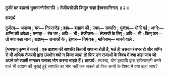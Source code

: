 **दुर्जरं बत ब्रह्मस्वं भुक्तमग्नेर्मनागपि ।** **तेजीयसोऽपि किमुत राज्ञां ईश्वरमानिनाम् ॥ २॥** 

**शब्दार्थ** 

**दुर्जरम्—** **अपाच्य** **; बत—** **निस्सन्देह** **; ब्रह्म—** **ब्राह्मण की** **; स्वम्—** **सश्पत्ति** **; भुक्तम्—** **भोगी गई** **; अग्ने:—** **अग्नि की अपेक्षा** **;** **मनाक्—** **रंच भर** **; अपि—** **भी** **; तेजीयस:—** **तेजस्वी के लिए** **; अपि—** **भी** **; किम् उत—** **तो क्या कहा जाय** **; राज्ञाम्—** **राजाओं के** **;** **ईश्वर—** **नियंत्रक** **; मानिनाम्—** **मानने वाले** **.** 

**[भगवान् कृष्ण ने कहा] : एक ब्राह्मण की सश्पत्ति कितनी अपाच्य होती है, भले ही** **उसका रंचभर हो और अग्नि से भी अधिक तेजस्वी द्वारा उपभोग क्यों न किया जाय! तो फिर** **उन राजाओं के विषय में क्या कहा जाय जो अपने को स्वामी मानकर उसका भोग करना चाहते** **हैं।** **तात्पर्य :** तपस्या, योग इत्यादि द्वारा शक्तिशाली बनने वाले भी ब्राह्मण की चुराई हुई सश्पत्ति का भोग नहीं कर सकते तो फिर अन्यों के विषय में क्या कहा जाय?  
